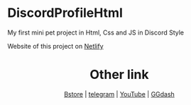 # DiscordProfileHtml
My first mini pet project in Html, Css and JS in Discord Style

Website of this project on [Netlify](https://discordprofilehtml.netlify.app)

<h1 align="center">Other link</h1>

<div align="center">

[Bstore](https://t.me/thebelkin)
|
[telegram](https://t.me/kenyka)
|
[YouTube](https://www.youtube.com/channel/UCM6InRH22Xno8nywrZnbhLA)
|
[GGdash](https://discord.gg/r6gCRR75Un)
